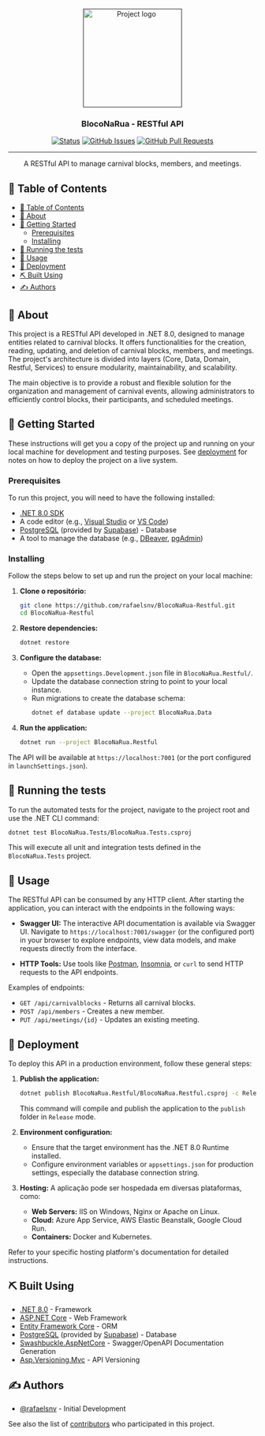 <p align="center">
  <a href="" rel="noopener">
 <img width=200px height=200px src="https://i.imgur.com/6wj0hh6.jpg" alt="Project logo"></a>
</p>

<h3 align="center">BlocoNaRua - RESTful API</h3>

<div align="center">

[![Status](https://img.shields.io/badge/status-active-success.svg)]()
[![GitHub Issues](https://img.shields.io/github/issues/rafaelsnv/bloco-na-rua-restful.svg)](https://github.com/rafaelsnv/bloco-na-rua-restful/issues)
[![GitHub Pull Requests](https://img.shields.io/github/issues-pr/rafaelsnv/bloco-na-rua-restful.svg)](https://github.com/rafaelsnv/bloco-na-rua-restful/pulls)

</div>

---

<p align="center">
    A RESTful API to manage carnival blocks, members, and meetings.
    <br>
</p>

## 📝 Table of Contents

- [📝 Table of Contents](#-table-of-contents)
- [🧐 About ](#-about-)
- [🏁 Getting Started ](#-getting-started-)
  - [Prerequisites](#prerequisites)
  - [Installing](#installing)
- [🔧 Running the tests ](#-running-the-tests-)
- [🎈 Usage ](#-usage-)
- [🚀 Deployment ](#-deployment-)
- [⛏️ Built Using ](#️-built-using-)
- [✍️ Authors ](#️-authors-)

## 🧐 About <a name = "about"></a>

This project is a RESTful API developed in .NET 8.0, designed to manage entities related to carnival blocks. It offers functionalities for the creation, reading, updating, and deletion of carnival blocks, members, and meetings. The project's architecture is divided into layers (Core, Data, Domain, Restful, Services) to ensure modularity, maintainability, and scalability.

The main objective is to provide a robust and flexible solution for the organization and management of carnival events, allowing administrators to efficiently control blocks, their participants, and scheduled meetings.

## 🏁 Getting Started <a name = "getting_started"></a>

These instructions will get you a copy of the project up and running on your local machine for development and testing purposes. See [deployment](#deployment) for notes on how to deploy the project on a live system.

### Prerequisites

To run this project, you will need to have the following installed:

- [.NET 8.0 SDK](https://dotnet.microsoft.com/download/dotnet/8.0)
- A code editor (e.g., [Visual Studio](https://visualstudio.microsoft.com/downloads/) or [VS Code](https://code.visualstudio.com/))
- [PostgreSQL](https://www.postgresql.org/) (provided by [Supabase](https://supabase.com/)) - Database
- A tool to manage the database (e.g., [DBeaver](https://dbeaver.io/), [pgAdmin](https://www.pgadmin.org/))

### Installing

Follow the steps below to set up and run the project on your local machine:

1.  **Clone o repositório:**

    ```bash
    git clone https://github.com/rafaelsnv/BlocoNaRua-Restful.git
    cd BlocoNaRua-Restful
    ```

2.  **Restore dependencies:**

    ```bash
    dotnet restore
    ```

3.  **Configure the database:**

    - Open the `appsettings.Development.json` file in `BlocoNaRua.Restful/`.
    - Update the database connection string to point to your local instance.
    - Run migrations to create the database schema:
      ```bash
      dotnet ef database update --project BlocoNaRua.Data
      ```

4.  **Run the application:**
    ```bash
    dotnet run --project BlocoNaRua.Restful
    ```

The API will be available at `https://localhost:7001` (or the port configured in `launchSettings.json`).

## 🔧 Running the tests <a name = "running_the_tests"></a>

To run the automated tests for the project, navigate to the project root and use the .NET CLI command:

```bash
dotnet test BlocoNaRua.Tests/BlocoNaRua.Tests.csproj
```

This will execute all unit and integration tests defined in the `BlocoNaRua.Tests` project.

## 🎈 Usage <a name="usage"></a>

The RESTful API can be consumed by any HTTP client. After starting the application, you can interact with the endpoints in the following ways:

- **Swagger UI:** The interactive API documentation is available via Swagger UI. Navigate to `https://localhost:7001/swagger` (or the configured port) in your browser to explore endpoints, view data models, and make requests directly from the interface.

- **HTTP Tools:** Use tools like [Postman](https://www.postman.com/), [Insomnia](https://insomnia.rest/), or `curl` to send HTTP requests to the API endpoints.

Examples of endpoints:

- `GET /api/carnivalblocks` - Returns all carnival blocks.
- `POST /api/members` - Creates a new member.
- `PUT /api/meetings/{id}` - Updates an existing meeting.

## 🚀 Deployment <a name = "deployment"></a>

To deploy this API in a production environment, follow these general steps:

1.  **Publish the application:**

    ```bash
    dotnet publish BlocoNaRua.Restful/BlocoNaRua.Restful.csproj -c Release -o ./publish
    ```

    This command will compile and publish the application to the `publish` folder in `Release` mode.

2.  **Environment configuration:**

    - Ensure that the target environment has the .NET 8.0 Runtime installed.
    - Configure environment variables or `appsettings.json` for production settings, especially the database connection string.

3.  **Hosting:**
    A aplicação pode ser hospedada em diversas plataformas, como:
    - **Web Servers:** IIS on Windows, Nginx or Apache on Linux.
    - **Cloud:** Azure App Service, AWS Elastic Beanstalk, Google Cloud Run.
    - **Containers:** Docker and Kubernetes.

Refer to your specific hosting platform's documentation for detailed instructions.

## ⛏️ Built Using <a name = "built_using"></a>

- [.NET 8.0](https://dotnet.microsoft.com/download/dotnet/8.0) - Framework
- [ASP.NET Core](https://docs.microsoft.com/en-us/aspnet/core/?view=aspnetcore-8.0) - Web Framework
- [Entity Framework Core](https://docs.microsoft.com/en-us/ef/core/) - ORM
- [PostgreSQL](https://www.postgresql.org/) (provided by [Supabase](https://supabase.com/)) - Database
- [Swashbuckle.AspNetCore](https://github.com/domaindrivendev/Swashbuckle.AspNetCore) - Swagger/OpenAPI Documentation Generation
- [Asp.Versioning.Mvc](https://github.com/dotnet/aspnet-api-versioning) - API Versioning

## ✍️ Authors <a name = "authors"></a>

- [@rafaelsnv](https://github.com/rafaelsnv) - Initial Development

See also the list of [contributors](https://github.com/rafaelsnv/BlocoNaRua-Restful/contributors) who participated in this project.

